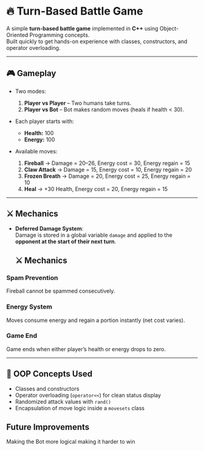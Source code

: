 # 🔥 Turn-Based Battle Game

A simple **turn-based battle game** implemented in **C++** using Object-Oriented Programming concepts.  
Built quickly to get hands-on experience with classes, constructors, and operator overloading.

---

## 🎮 Gameplay

- Two modes:
  1. **Player vs Player** – Two humans take turns.
  2. **Player vs Bot** – Bot makes random moves (heals if health < 30).

- Each player starts with:
  - **Health:** 100
  - **Energy:** 100

- Available moves:
  1. **Fireball** → Damage = 20–26, Energy cost = 30, Energy regain = 15  
  2. **Claw Attack** → Damage = 15, Energy cost = 10, Energy regain = 20  
  3. **Frozen Breath** → Damage = 20, Energy cost = 25, Energy regain = 10  
  4. **Heal** → +30 Health, Energy cost = 20, Energy regain = 15  

---

## ⚔️ Mechanics

- **Deferred Damage System**:  
  Damage is stored in a global variable `damage` and applied to the **opponent at the start of their next turn**.  

  
  ## ⚔️ Mechanics

### Spam Prevention
Fireball cannot be spammed consecutively.

### Energy System
Moves consume energy and regain a portion instantly (net cost varies).

### Game End
Game ends when either player’s health or energy drops to zero.

---

## 🧠 OOP Concepts Used

- Classes and constructors
- Operator overloading (`operator<<`) for clean status display
- Randomized attack values with `rand()`
- Encapsulation of move logic inside a `movesets` class

## Future Improvements

Making the Bot more logical making it harder to win